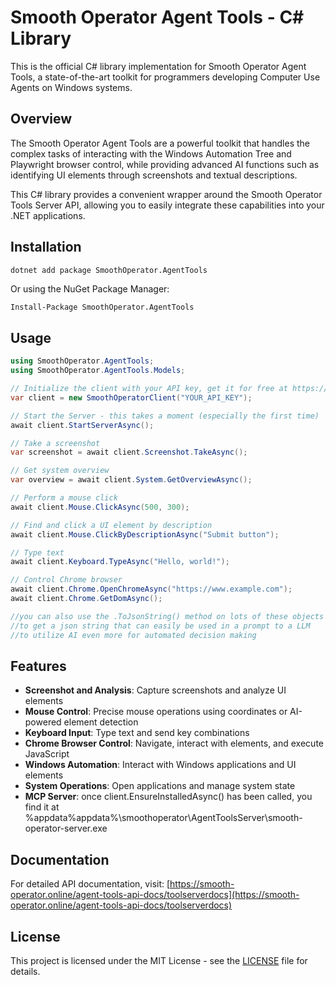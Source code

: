 # Smooth Operator Agent Tools - C# Library

This is the official C# library implementation for Smooth Operator Agent Tools, a state-of-the-art toolkit for programmers developing Computer Use Agents on Windows systems.

## Overview

The Smooth Operator Agent Tools are a powerful toolkit that handles the complex tasks of interacting with the Windows Automation Tree and Playwright browser control, while providing advanced AI functions such as identifying UI elements through screenshots and textual descriptions.

This C# library provides a convenient wrapper around the Smooth Operator Tools Server API, allowing you to easily integrate these capabilities into your .NET applications.

## Installation

```bash
dotnet add package SmoothOperator.AgentTools
```

Or using the NuGet Package Manager:

```
Install-Package SmoothOperator.AgentTools
```

## Usage

```csharp
using SmoothOperator.AgentTools;
using SmoothOperator.AgentTools.Models;

// Initialize the client with your API key, get it for free at https://screengrasp.com/api.html
var client = new SmoothOperatorClient("YOUR_API_KEY");

// Start the Server - this takes a moment (especially the first time)
await client.StartServerAsync();

// Take a screenshot
var screenshot = await client.Screenshot.TakeAsync();

// Get system overview
var overview = await client.System.GetOverviewAsync();

// Perform a mouse click
await client.Mouse.ClickAsync(500, 300);

// Find and click a UI element by description
await client.Mouse.ClickByDescriptionAsync("Submit button");

// Type text
await client.Keyboard.TypeAsync("Hello, world!");

// Control Chrome browser
await client.Chrome.OpenChromeAsync("https://www.example.com");
await client.Chrome.GetDomAsync();

//you can also use the .ToJsonString() method on lots of these objects
//to get a json string that can easily be used in a prompt to a LLM
//to utilize AI even more for automated decision making
```

## Features

- **Screenshot and Analysis**: Capture screenshots and analyze UI elements
- **Mouse Control**: Precise mouse operations using coordinates or AI-powered element detection
- **Keyboard Input**: Type text and send key combinations
- **Chrome Browser Control**: Navigate, interact with elements, and execute JavaScript
- **Windows Automation**: Interact with Windows applications and UI elements
- **System Operations**: Open applications and manage system state
- **MCP Server**: once client.EnsureInstalledAsync() has been called, you find it at %appdata%appdata%\smoothoperator\AgentToolsServer\smooth-operator-server.exe

## Documentation

For detailed API documentation, visit:
[https://smooth-operator.online/agent-tools-api-docs/toolserverdocs](https://smooth-operator.online/agent-tools-api-docs/toolserverdocs)

## License

This project is licensed under the MIT License - see the [LICENSE](LICENSE) file for details.
